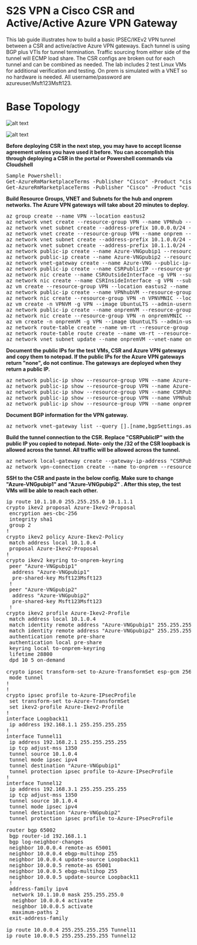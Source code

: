 # S2S VPN a Cisco CSR and Active/Active Azure VPN Gateway
This lab guide illustrates how to build a basic IPSEC/IKEv2 VPN tunnel between a CSR and active/active Azure VPN gateways. Each tunnel is using BGP plus VTIs for tunnel termination. Traffic sourcing from either side of the tunnel will ECMP load share. The CSR configs are broken out for each tunnel and can be combined as needed. The lab includes 2 test Linux VMs for additional verification and testing. On prem is simulated with a VNET so no hardware is needed. All username/password are azureuser/Msft123Msft123.
# Base Topology

![alt text](https://github.com/jwrightazure/lab/blob/master/images/csr-topo.PNG)

![alt text](https://github.com/jwrightazure/lab/blob/master/images/csr-bgp.PNG)

**Before deploying CSR in the next step, you may have to accept license agreement unless you have used it before. You can accomplish this through deploying a CSR in the portal or Powershell commands via Cloudshell**
<pre lang="...">
Sample Powershell:
Get-AzureRmMarketplaceTerms -Publisher "Cisco" -Product "cisco-csr-1000v" -Name "17_2_1-byol"
Get-AzureRmMarketplaceTerms -Publisher "Cisco" -Product "cisco-csr-1000v" -Name "17_2_1-byol" | Set-AzureRmMarketplaceTerms -Accept
</pre>

**Build Resource Groups, VNET and Subnets for the hub and onprem networks. The Azure VPN gateways will take about 20 minutes to deploy.**
<pre lang="...">
az group create --name VPN --location eastus2
az network vnet create --resource-group VPN --name VPNhub --location eastus2 --address-prefixes 10.0.0.0/16 --subnet-name VPNhubVM --subnet-prefix 10.0.10.0/24
az network vnet subnet create --address-prefix 10.0.0.0/24 --name GatewaySubnet --resource-group VPN --vnet-name VPNhub
az network vnet create --resource-group VPN --name onprem --location eastus2 --address-prefixes 10.1.0.0/16 --subnet-name onpremVM --subnet-prefix 10.1.10.0/24
az network vnet subnet create --address-prefix 10.1.0.0/24 --name zeronet --resource-group VPN --vnet-name onprem
az network vnet subnet create --address-prefix 10.1.1.0/24 --name onenet --resource-group VPN --vnet-name onprem
az network public-ip create --name Azure-VNGpubip1 --resource-group VPN --allocation-method Dynamic
az network public-ip create --name Azure-VNGpubip2 --resource-group VPN --allocation-method Dynamic
az network vnet-gateway create --name Azure-VNG --public-ip-address Azure-VNGpubip1 Azure-VNGpubip2 --resource-group VPN --vnet VPNhub --gateway-type Vpn --vpn-type RouteBased --sku VpnGw1 --asn 65001 --no-wait 
az network public-ip create --name CSRPublicIP --resource-group VPN --idle-timeout 30 --allocation-method Static
az network nic create --name CSROutsideInterface -g VPN --subnet zeronet --vnet onprem --public-ip-address CSRPublicIP --ip-forwarding true --private-ip-address 10.1.0.4
az network nic create --name CSRInsideInterface -g VPN --subnet onenet --vnet onprem --ip-forwarding true --private-ip-address 10.1.1.4
az vm create --resource-group VPN --location eastus2 --name CSR --size Standard_DS3_v2 --nics CSROutsideInterface CSRInsideInterface --image cisco:cisco-csr-1000v:17_2_1-byol:17.2.120200508 --admin-username azureuser --admin-password Msft123Msft123 --no-wait 
az network public-ip create --name VPNhubVM --resource-group VPN --location eastus2 --allocation-method Dynamic
az network nic create --resource-group VPN -n VPNVMNIC --location eastus2 --subnet VPNhubVM --private-ip-address 10.0.10.10 --vnet-name VPNhub --public-ip-address VPNhubVM --ip-forwarding true
az vm create -n VPNVM -g VPN --image UbuntuLTS --admin-username azureuser --admin-password Msft123Msft123 --nics VPNVMNIC --no-wait 
az network public-ip create --name onpremVM --resource-group VPN --location eastus2 --allocation-method Dynamic
az network nic create --resource-group VPN -n onpremVMNIC --location eastus2 --subnet onpremVM --private-ip-address 10.1.10.10 --vnet-name onprem --public-ip-address onpremVM --ip-forwarding true
az vm create -n onpremVM -g VPN --image UbuntuLTS --admin-username azureuser --admin-password Msft123Msft123 --nics onpremVMNIC --no-wait 
az network route-table create --name vm-rt --resource-group VPN
az network route-table route create --name vm-rt --resource-group VPN --route-table-name vm-rt --address-prefix 10.0.0.0/16 --next-hop-type VirtualAppliance --next-hop-ip-address 10.1.1.4
az network vnet subnet update --name onpremVM --vnet-name onprem --resource-group VPN --route-table vm-rt
</pre>

**Document the public IPs for the test VMs, CSR and Azure VPN gateways and copy them to notepad. If the public IPs for the Azure VPN gateways return "none", do not continue. The gateways are deployed when they return a public IP.**
<pre lang="...">
az network public-ip show --resource-group VPN --name Azure-VNGpubip1 --query [ipAddress] --output tsv
az network public-ip show --resource-group VPN --name Azure-VNGpubip2 --query [ipAddress] --output tsv
az network public-ip show --resource-group VPN --name CSRPublicIP --query [ipAddress] --output tsv
az network public-ip show --resource-group VPN --name VPNhubVM --query [ipAddress] --output tsv
az network public-ip show --resource-group VPN --name onpremVM --query [ipAddress] --output tsv
</pre>

**Document BGP information for the VPN gateway.**
<pre lang="...">
az network vnet-gateway list --query [].[name,bgpSettings.asn,bgpSettings.bgpPeeringAddress] -o table --resource-group VPN
</pre>

**Build the tunnel connection to the CSR. Replace "CSRPublicIP" with the public IP you copied to notepad. Note- only the /32 of the CSR loopback is allowed across the tunnel. All traffic will be allowed across the tunnel.**
<pre lang="...">
az network local-gateway create --gateway-ip-address "CSRPublicIP" --name to-onprem --resource-group VPN --local-address-prefixes 192.168.1.1/32 --asn 65002 --bgp-peering-address 192.168.1.1
az network vpn-connection create --name to-onprem --resource-group VPN --vnet-gateway1 Azure-VNG -l eastus2 --shared-key Msft123Msft123 --local-gateway2 to-onprem --enable-bgp
</pre>

**SSH to the CSR and paste in the below config. Make sure to change "Azure-VNGpubip1" and "Azure-VNGpubip2" . After this step, the test VMs will be able to reach each other.**
<pre lang="...">
ip route 10.1.10.0 255.255.255.0 10.1.1.1
crypto ikev2 proposal Azure-Ikev2-Proposal 
 encryption aes-cbc-256
 integrity sha1
 group 2
!
crypto ikev2 policy Azure-Ikev2-Policy 
 match address local 10.1.0.4
 proposal Azure-Ikev2-Proposal
!         
crypto ikev2 keyring to-onprem-keyring
 peer "Azure-VNGpubip1"
  address "Azure-VNGpubip1"
  pre-shared-key Msft123Msft123
 !
 peer "Azure-VNGpubip2"
  address "Azure-VNGpubip2"
  pre-shared-key Msft123Msft123
 !
crypto ikev2 profile Azure-Ikev2-Profile
 match address local 10.1.0.4
 match identity remote address "Azure-VNGpubip1" 255.255.255.255 
 match identity remote address "Azure-VNGpubip2" 255.255.255.255 
 authentication remote pre-share
 authentication local pre-share
 keyring local to-onprem-keyring
 lifetime 28800
 dpd 10 5 on-demand

crypto ipsec transform-set to-Azure-TransformSet esp-gcm 256 
 mode tunnel
!
!
crypto ipsec profile to-Azure-IPsecProfile
 set transform-set to-Azure-TransformSet 
 set ikev2-profile Azure-Ikev2-Profile
!
interface Loopback11
 ip address 192.168.1.1 255.255.255.255
!
interface Tunnel11
 ip address 192.168.2.1 255.255.255.255
 ip tcp adjust-mss 1350
 tunnel source 10.1.0.4
 tunnel mode ipsec ipv4
 tunnel destination "Azure-VNGpubip1"
 tunnel protection ipsec profile to-Azure-IPsecProfile
!
interface Tunnel12
 ip address 192.168.3.1 255.255.255.255
 ip tcp adjust-mss 1350
 tunnel source 10.1.0.4
 tunnel mode ipsec ipv4
 tunnel destination "Azure-VNGpubip2"
 tunnel protection ipsec profile to-Azure-IPsecProfile

router bgp 65002
 bgp router-id 192.168.1.1
 bgp log-neighbor-changes
 neighbor 10.0.0.4 remote-as 65001
 neighbor 10.0.0.4 ebgp-multihop 255
 neighbor 10.0.0.4 update-source Loopback11
 neighbor 10.0.0.5 remote-as 65001
 neighbor 10.0.0.5 ebgp-multihop 255
 neighbor 10.0.0.5 update-source Loopback11
 !
 address-family ipv4
  network 10.1.10.0 mask 255.255.255.0
  neighbor 10.0.0.4 activate
  neighbor 10.0.0.5 activate
  maximum-paths 2
 exit-address-family

ip route 10.0.0.4 255.255.255.255 Tunnel11
ip route 10.0.0.5 255.255.255.255 Tunnel12
</pre>

